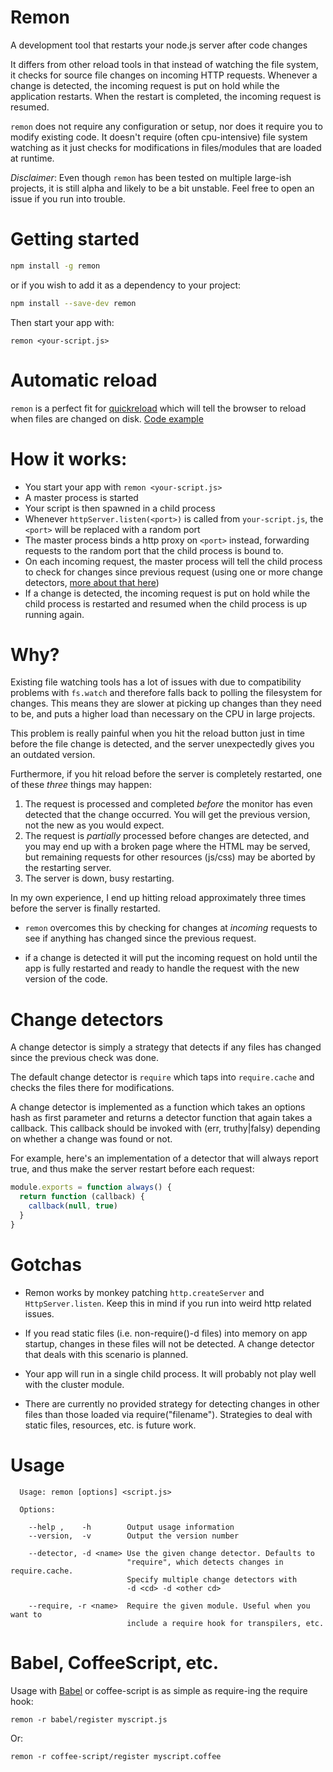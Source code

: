 # Remon

A development tool that restarts your node.js server after code changes

It differs from other reload tools in that instead of watching the file system, it checks for source file changes on incoming HTTP requests.
Whenever a change is detected, the incoming request is put on hold while the application restarts. When the restart is completed, the incoming request is resumed.

`remon` does not require any configuration or setup, nor does it require you to modify existing code. It doesn't require (often cpu-intensive) file system watching as it just 
checks for modifications in files/modules that are loaded at runtime.

*Disclaimer*: Even though `remon` has been tested on multiple large-ish projects, it is still alpha and likely to be a bit unstable. Feel free to open an issue if you run into trouble.

# Getting started

```sh
npm install -g remon 
```

or if you wish to add it as a dependency to your project:

```sh
npm install --save-dev remon 
```

Then start your app with:

```
remon <your-script.js>
```

# Automatic reload

`remon` is a perfect fit for [quickreload](http://github.com/bjoerge/quickreload) which will tell the browser to reload when files are changed on disk. [Code example](/tree/master/examples/advanced/server.js)

# How it works:

- You start your app with `remon <your-script.js>`
- A master process is started
- Your script is then spawned in a child process
- Whenever `httpServer.listen(<port>)` is called from `your-script.js`, the `<port>` will be replaced with a random port
- The master process binds a http proxy on `<port>` instead, forwarding requests to the random port that the child process is bound to.
- On each incoming request, the master process will tell the child process to check for changes since previous request (using one or more change detectors, [more about that here](#change-detectors))
- If a change is detected, the incoming request is put on hold while the child process is restarted and resumed when the child process is up running again.

# Why?

Existing file watching tools has a lot of issues with due to compatibility problems with `fs.watch` and therefore falls back to polling the filesystem for changes. This means they are slower at picking up changes than they need to be, and puts a higher load than necessary on the CPU in large projects.

This problem is really painful when you hit the reload button just in time before the file change is detected, and the server unexpectedly gives you an outdated version.

Furthermore, if you hit reload before the server is completely restarted, one of these *three* things may happen:

1. The request is processed and completed *before* the monitor has even detected that the change occurred. You will get the previous version, not the new as you would expect.
2. The request is *partially* processed before changes are detected, and you may end up with a broken page where the HTML may be served, but remaining requests for other resources (js/css) may be aborted by the restarting server.
3. The server is down, busy restarting.

In my own experience, I end up hitting reload approximately three times before the server is finally restarted.

* `remon` overcomes this by checking for changes at *incoming* requests to see if anything has changed since the previous request.

* if a change is detected it will put the incoming request on hold until the app is fully restarted and ready to handle the request with the new version of the code.


# Change detectors

A change detector is simply a strategy that detects if any files has changed since the previous check was done.

The default change detector is `require` which taps into `require.cache` and checks the files there for modifications.

A change detector is implemented as a function which takes an options hash as first parameter and returns a detector
function that again takes a callback. This callback should be invoked with (err, truthy|falsy) depending on whether a change was found or not.

For example, here's an implementation of a detector that will always report true, and thus make the server restart before each request:

```js
module.exports = function always() {
  return function (callback) {
    callback(null, true)
  }
}
```

# Gotchas

* Remon works by monkey patching `http.createServer` and `HttpServer.listen`. Keep this in mind if you run into 
weird http related issues.

* If you read static files (i.e. non-require()-d files) into memory on app startup, changes in these files will not be detected. A change detector that deals with this scenario is planned.

* Your app will run in a single child process. It will probably not play well with the cluster module.

* There are currently no provided strategy for detecting changes in other files than those loaded via require("filename"). 
  Strategies to deal with static files, resources, etc. is future work.

# Usage

```
  Usage: remon [options] <script.js>

  Options:

    --help ,    -h        Output usage information
    --version,  -v        Output the version number

    --detector, -d <name> Use the given change detector. Defaults to
                          "require", which detects changes in require.cache.
                          Specify multiple change detectors with
                          -d <cd> -d <other cd>

    --require, -r <name>  Require the given module. Useful when you want to
                          include a require hook for transpilers, etc.
```

# Babel, CoffeeScript, etc.

Usage with [Babel](http://babeljs.io) or coffee-script is as simple as require-ing the require hook:

```
remon -r babel/register myscript.js
```

Or:

```
remon -r coffee-script/register myscript.coffee
```
